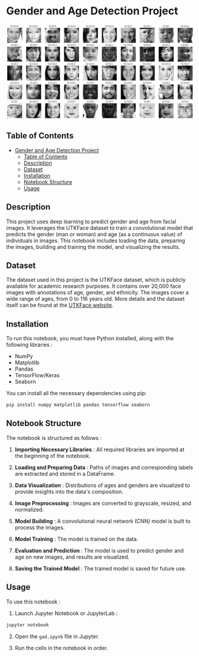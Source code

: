 # Gender and Age Detection Project

![Predictions](/model1/prediction%20vs%20reaal.png)

## Table of Contents

- [Gender and Age Detection Project](#gender-and-age-detection-project)
  - [Table of Contents](#table-of-contents)
  - [Description](#description)
  - [Dataset](#dataset)
  - [Installation](#installation)
  - [Notebook Structure](#notebook-structure)
  - [Usage](#usage)


## Description
This project uses deep learning to predict gender and age from facial images. It leverages the UTKFace dataset to train a convolutional model that predicts the gender (man or woman) and age (as a continuous value) of individuals in images. This notebook includes loading the data, preparing the images, building and training the model, and visualizing the results.

## Dataset
The dataset used in this project is the UTKFace dataset, which is publicly available for academic research purposes. It contains over 20,000 face images with annotations of age, gender, and ethnicity. The images cover a wide range of ages, from 0 to 116 years old. More details and the dataset itself can be found at the [UTKFace website](https://susanqq.github.io/UTKFace/).

## Installation

To run this notebook, you must have Python installed, along with the following libraries :

- NumPy
- Matplotlib
- Pandas
- TensorFlow/Keras
- Seaborn
  

You can install all the necessary dependencies using pip:

```bash
pip install numpy matplotlib pandas tensorflow seaborn
```

## Notebook Structure

The notebook is structured as follows :

1. **Importing Necessary Libraries** : All required libraries are imported at the beginning of the notebook.

2. **Loading and Preparing Data** : Paths of images and corresponding labels are extracted and stored in a DataFrame.

3. **Data Visualization** : Distributions of ages and genders are visualized to provide insights into the data's composition.

4. **Image Preprocessing** : Images are converted to grayscale, resized, and normalized.

5. **Model Building** : A convolutional neural network (CNN) model is built to process the images.

6. **Model Training** : The model is trained on the data.

7. **Evaluation and Prediction** : The model is used to predict gender and age on new images, and results are visualized.

8. **Saving the Trained Model** : The trained model is saved for future use.

## Usage

To use this notebook :

1. Launch Jupyter Notebook or JupyterLab :

```bash
jupyter notebook
```

2. Open the `gad.ipynb` file in Jupyter.

3. Run the cells in the notebook in order.

